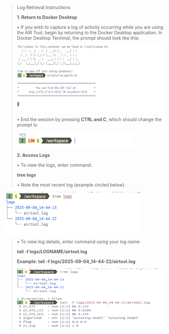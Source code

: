 > Log Retrieval Instructions
>
> **1. Return to Docker Desktop**
>
> • If you wish to capture a log of activity occurring while you are
> using the AIR Tool, begin by returning to the Docker Desktop
> application. In Docker Desktop Terminal, the prompt should look like
> this:
>
> <img src="./log_retrieval_instructions_files/media/image1.png"
> style="width:5.43107in;height:2.1527in"
> alt="Text, letter AI-generated content may be incorrect." />
>
> • End the session by pressing **CTRL and C**, which should change the
> prompt to
>
> <img src="./log_retrieval_instructions_files/media/image2.png"
> style="width:3.83387in;height:0.48965in" />
>
> **2. Access Logs**
>
> • To view the logs, enter command:
>
> **tree logs**
>
> • Note the most recent log (example circled below).

<img src="./log_retrieval_instructions_files/media/image3.png"
style="width:4.47503in;height:1.35494in"
alt="Text AI-generated content may be incorrect." />

> • To view log details, enter command using your log name:
>
> **tail -f logs/LOGNAME/airtool.log**
>
> **Example: tail -f logs/2025-09-04_14-44-22/airtool.log**
>
> <img src="./log_retrieval_instructions_files/media/image4.png"
> style="width:6.5in;height:1.96939in"
> alt="Text AI-generated content may be incorrect." />
